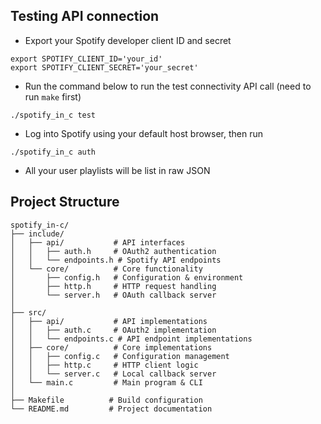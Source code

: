 ## Testing API connection

* Export your Spotify developer client ID and secret

```
export SPOTIFY_CLIENT_ID='your_id'
export SPOTIFY_CLIENT_SECRET='your_secret'
```

* Run the command below to run the test connectivity API call (need to run `make` first)

`./spotify_in_c test`

* Log into Spotify using your default host browser, then run 

`./spotify_in_c auth`

* All your user playlists will be list in raw JSON

## Project Structure

```
spotify_in-c/
├── include/
│   ├── api/           # API interfaces
│   │   ├── auth.h     # OAuth2 authentication
│   │   └── endpoints.h # Spotify API endpoints
│   └── core/          # Core functionality
│       ├── config.h   # Configuration & environment
│       ├── http.h     # HTTP request handling
│       └── server.h   # OAuth callback server
│
├── src/
│   ├── api/           # API implementations
│   │   ├── auth.c     # OAuth2 implementation
│   │   └── endpoints.c # API endpoint implementations
│   ├── core/          # Core implementations
│   │   ├── config.c   # Configuration management
│   │   ├── http.c     # HTTP client logic
│   │   └── server.c   # Local callback server
│   └── main.c         # Main program & CLI
│
├── Makefile          # Build configuration
└── README.md         # Project documentation
```
